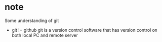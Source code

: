 # note
Some understanding of git
* git != github
git is a version control software that has version control on both local PC and remote server
